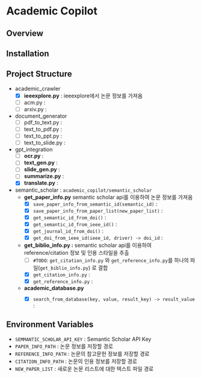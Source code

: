# Academic Copilot

## Overview 



## Installation



## Project Structure

- academic_crawler
  - [x] **ieeexplore.py** : ieeexplore에서 논문 정보를 가져옴
  - [ ] acm.py : <!-- TODO -->
  - [ ] arxiv.py : <!-- TODO -->

- document_generator
  - [ ] pdf_to_text.py : <!-- TODO --> 
  - [ ] text_to_pdf.py : <!-- TODO --> 
  - [ ] text_to_ppt.py : <!-- TODO --> 
  - [ ] text_to_slide.py : <!-- TODO --> 
  
- gpt_integration
  - [ ] **ocr.py** : <!-- TODO -->  
  - [ ] **text_gen.py** : <!-- TODO -->  
  - [ ] **slide_gen.py** : <!-- TODO -->  
  - [ ] **summarize.py** : <!-- TODO -->  
  - [x] **translate.py** : <!-- TODO -->  
   
- semantic_scholar : `academic_copilot/semantic_scholar` 
  - **get_paper_info.py** semantic scholar api를 이용하여 논문 정보를 가져옴 
    - [x] `save_paper_info_from_semantic_id(semantic_id)` :  
    - [x] `save_paper_info_from_paper_list(new_paper_list)` : 
    - [x] `get_semantic_id_from_doi()` :
    - [x] `get_semantic_id_from_ieee_id()` :
    - [x] `get_journal_id_from_doi()` :
    - [x] `get_doi_from_ieee_id(ieee_id, driver) -> doi_id` :
  - **get_biblio_info.py :** semantic scholar api를 이용하여 reference/citation 정보 및 인용 스타일을 추출 
    - [ ] `#TODO`: `get_citation_info.py` 와 `get_reference_info.py`를 하나의 파일(`get_biblio_info.py`) 로 결합 
    - [x] `get_citation_info.py` :  
    - [x] `get_reference_info.py` :  
  - **academic_database.py**
    - [x] `search_from_database(key, value, result_key) -> result_value` :  


## Environment Variables

- `SEMMANTIC_SCHOLAR_API_KEY` : Semantic Scholar API Key
- `PAPER_INFO_PATH` : 논문 정보를 저장할 경로
- `REFERENCE_INFO_PATH` : 논문의 참고문헌 정보를 저장할 경로
- `CITATION_INFO_PATH` : 논문의 인용 정보를 저장할 경로
- `NEW_PAPER_LIST` : 새로운 논문 리스트에 대한 텍스트 파일 경로


